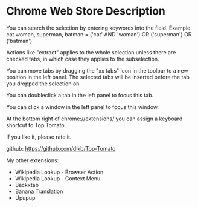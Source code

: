# Chrome Web Store Description

You can search the selection by entering keywords into the field.
Example: cat woman, superman, batman = ('cat' AND 'woman') OR ('superman') OR ('batman')

Actions like "extract" applies to the whole selection unless there are checked tabs, in which case they applies to the subselection.

You can move tabs by dragging the "xx tabs" icon in the toolbar to a new position in the left panel. The selected tabs will be inserted before the tab you dropped the selection on.

You can doubleclick a tab in the left panel to focus this tab.

You can click a window in the left panel to focus this window.

At the bottom right of chrome://extensions/ you can assign a keyboard shortcut to Top Tomato.

If you like it, please rate it.

github: https://github.com/dlkb/Top-Tomato

My other extensions:
- Wikipedia Lookup - Browser Action
- Wikipedia Lookup - Context Menu
- Backxtab
- Banana Translation
- Upupup
